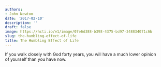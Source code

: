```yaml
---
authors:
- John Newton
date: '2017-02-10'
description: ''
draft: false
image: https://hcti.io/v1/image/07e6d388-b398-4375-bd97-348834071c6b
slug: the-humbling-effect-of-life
title: The Humbling Effect of Life
---
```


If you walk closely with God forty years, you will have a much lower opinion of yourself than you have now.